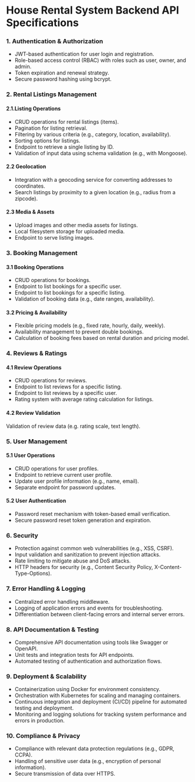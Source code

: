 # House Rental System Backend API Specifications
### 1. Authentication & Authorization
* JWT-based authentication for user login and registration.
* Role-based access control (RBAC) with roles such as user, owner, and admin.
* Token expiration and renewal strategy.
* Secure password hashing using bcrypt.
  
### 2. Rental Listings Management
 #### 2.1.Listing Operations
  * CRUD operations for rental listings (items).
  * Pagination for listing retrieval.
  * Filtering by various criteria (e.g., category, location, availability).
  * Sorting options for listings.
  * Endpoint to retrieve a single listing by ID.
  * Validation of input data using schema validation (e.g., with Mongoose).
#### 2.2 Geolocation
  * Integration with a geocoding service for converting addresses to coordinates.
  * Search listings by proximity to a given location (e.g., radius from a zipcode).

#### 2.3 Media & Assets
  *  Upload images and other media assets for listings.
  *  Local filesystem storage for uploaded media.
  *  Endpoint to serve listing images.
### 3. Booking Management
#### 3.1 Booking Operations
  * CRUD operations for bookings.
  * Endpoint to list bookings for a specific user.
  * Endpoint to list bookings for a specific listing.
  * Validation of booking data (e.g., date ranges, availability).
#### 3.2 Pricing & Availability
  * Flexible pricing models (e.g., fixed rate, hourly, daily, weekly).
  * Availability management to prevent double bookings.
  * Calculation of booking fees based on rental duration and pricing model.
    
### 4. Reviews & Ratings
#### 4.1 Review Operations
  * CRUD operations for reviews. 
  * Endpoint to list reviews for a specific listing.
  * Endpoint to list reviews by a specific user.
  * Rating system with average rating calculation for listings.
    
#### 4.2 Review Validation
Validation of review data (e.g. rating scale, text length).

### 5. User Management
#### 5.1 User Operations
 * CRUD operations for user profiles.
 * Endpoint to retrieve current user profile.
 * Update user profile information (e.g., name, email).
 * Separate endpoint for password updates.
   
#### 5.2 User Authentication
* Password reset mechanism with token-based email verification.
* Secure password reset token generation and expiration.
  
### 6. Security
   * Protection against common web vulnerabilities (e.g., XSS, CSRF).
   * Input validation and sanitization to prevent injection attacks.
   * Rate limiting to mitigate abuse and DoS attacks.
   * HTTP headers for security (e.g., Content Security Policy, X-Content-Type-Options).
### 7. Error Handling & Logging
* Centralized error handling middleware.
* Logging of application errors and events for troubleshooting.
* Differentiation between client-facing errors and internal server errors.
### 8. API Documentation & Testing
* Comprehensive API documentation using tools like Swagger or OpenAPI.
* Unit tests and integration tests for API endpoints.
* Automated testing of authentication and authorization flows.
### 9. Deployment & Scalability
* Containerization using Docker for environment consistency.
* Orchestration with Kubernetes for scaling and managing containers.
* Continuous integration and deployment (CI/CD) pipeline for automated testing and deployment.
* Monitoring and logging solutions for tracking system performance and errors in production.
  
### 10. Compliance & Privacy
* Compliance with relevant data protection regulations (e.g., GDPR, CCPA).
* Handling of sensitive user data (e.g., encryption of personal information).
* Secure transmission of data over HTTPS.
